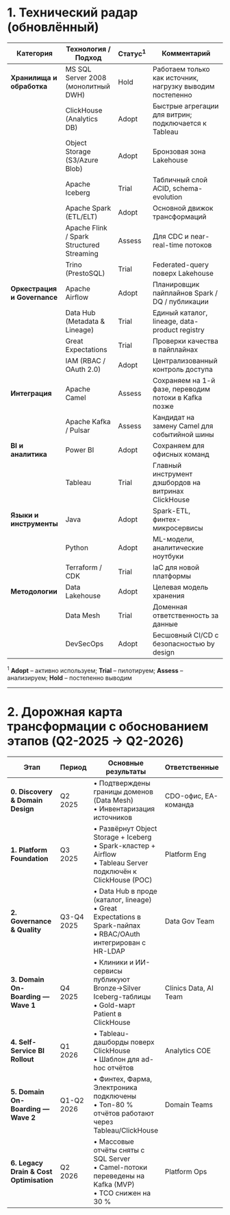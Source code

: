 # 1. Технический радар (обновлённый)

| Категория | Технология / Подход | Статус<sup>1</sup> | Комментарий |
|-----------|---------------------|--------------------|-------------|
| **Хранилища и обработка** | MS SQL Server 2008 (монолитный DWH) | Hold | Работаем только как источник, нагрузку выводим постепенно |
| | ClickHouse (Analytics DB) | Adopt | Быстрые агрегации для витрин; подключается к Tableau |
| | Object Storage (S3/Azure Blob) | Adopt | Бронзовая зона Lakehouse |
| | Apache Iceberg | Trial | Табличный слой ACID, schema-evolution |
| | Apache Spark (ETL/ELT) | Adopt | Основной движок трансформаций |
| | Apache Flink / Spark Structured Streaming | Assess | Для CDC и near-real-time потоков |
| | Trino (PrestoSQL) | Trial | Federated-query поверх Lakehouse |
| **Оркестрация и Governance** | Apache Airflow | Adopt | Планировщик пайплайнов Spark / DQ / публикации |
| | Data Hub (Metadata & Lineage) | Trial | Единый каталог, lineage, data-product registry |
| | Great Expectations | Trial | Проверки качества в пайплайнах |
| | IAM (RBAC / OAuth 2.0) | Adopt | Централизованный контроль доступа |
| **Интеграция** | Apache Camel | Assess | Сохраняем на 1-й фазе, переводим потоки в Kafka позже |
| | Apache Kafka / Pulsar | Assess | Кандидат на замену Camel для событийной шины |
| **BI и аналитика** | Power BI | Adopt | Сохраняем для офисных команд |
| | Tableau | Trial | Главный инструмент дэшбордов на витринах ClickHouse |
| **Языки и инструменты** | Java | Adopt | Spark-ETL, финтех-микросервисы |
| | Python | Adopt | ML-модели, аналитические ноутбуки |
| | Terraform / CDK | Trial | IaC для новой платформы |
| **Методологии** | Data Lakehouse | Adopt | Целевая модель хранения |
| | Data Mesh | Trial | Доменная ответственность за данные |
| | DevSecOps | Adopt | Бесшовный CI/CD с безопасностью by design |

<sup>1</sup> **Adopt** – активно используем; **Trial** – пилотируем; **Assess** – анализируем; **Hold** – постепенно выводим

---

# 2. Дорожная карта трансформации с обоснованием этапов (Q2-2025 → Q2-2026)

| Этап | Период | Основные результаты | Ответственные | Ресурсы | Обоснование |
|------|--------|--------------------|---------------|---------|-------------|
| **0. Discovery & Domain Design** | Q2 2025 | • Подтверждены границы доменов (Data Mesh)<br>• Инвентаризация источников | CDO-офис, EA-команда | 2 архитектора, 1 BA | Без чёткого доменного рисунка невозможен план миграции и SLA |
| **1. Platform Foundation** | Q3 2025 | • Развёрнут Object Storage + Iceberg<br>• Spark-кластер + Airflow<br>• Tableau Server подключён к ClickHouse (POC) | Platform Eng | DevOps 2 FTE, облако $50k | Создаём минимально жизнеспособную Lakehouse-платформу, чтобы команды сразу начинали пилоты |
| **2. Governance & Quality** | Q3-Q4 2025 | • Data Hub в проде (каталог, lineage)<br>• Great Expectations в Spark-пайпах<br>• RBAC/OAuth интегрирован с HR-LDAP | Data Gov Team | Data Steward 2 FTE, Security 1 FTE | Если не ввести каталог и DQ до масштабирования, появятся теневые датасеты и утратится доверие |
| **3. Domain On-Boarding — Wave 1** | Q4 2025 | • Клиники и ИИ-сервисы публикуют Bronze→Silver Iceberg-таблицы<br>• Gold-март Patient в ClickHouse | Clinics Data, AI Team | Data Eng 4 FTE | Быстрый бизнес-выигрыш: сквозной взгляд на пациента, демонстрация ценности Lakehouse |
| **4. Self-Service BI Rollout** | Q1 2026 | • Tableau-дашборды поверх ClickHouse<br>• Шаблон для ad-hoc отчётов | Analytics COE | BI Dev 2 FTE, Tableau lics | Самообслуживание снижает очередь в IT, повышает удовлетворённость бизнеса |
| **5. Domain On-Boarding — Wave 2** | Q1-Q2 2026 | • Финтех, Фарма, Электроника подключены<br>• Топ-80 % отчётов работают через Tableau/ClickHouse | Domain Teams | Data Eng 6 FTE, облако $30k | Достигаем критической массы данных для сквозной аналитики и ML |
| **6. Legacy Drain & Cost Optimisation** | Q2 2026 | • Массовые отчёты сняты с SQL Server<br>• Camel-потоки переведены на Kafka (MVP)<br>• TCO снижен на 30 % | Platform Ops | DBA 1 FTE, FinOps | Высвобождаем бюджеты и уменьшаем операционную сложность, подготавливаясь к дальнейшей эволюции |